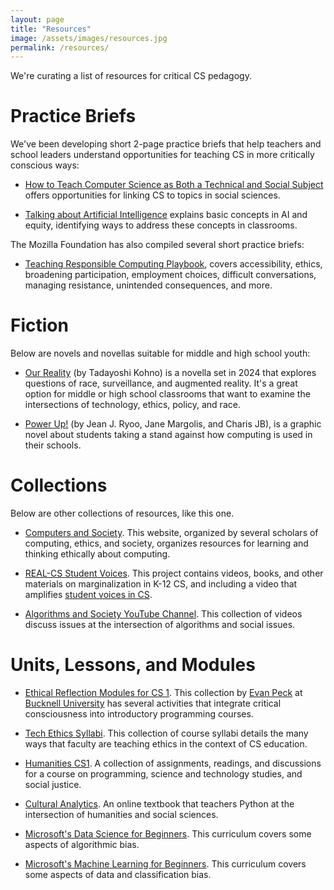 ```yaml
---
layout: page
title: "Resources"
image: /assets/images/resources.jpg
permalink: /resources/
---
```


We're curating a list of resources for critical CS pedagogy.

# Practice Briefs

We've been developing short 2-page practice briefs that help teachers and school leaders understand opportunities for teaching CS in more critically conscious ways:

* [How to Teach Computer Science as Both a Technical and Social Subject](/assets/documents/TeachingCSTechnicallyAndSocially.pdf) offers opportunities for linking CS to topics in social sciences.

* [Talking about Artificial Intelligence](assets/documents/TalkingAboutArtificialIntelligence.pdf) explains basic concepts in AI and equity, identifying ways to address these concepts in classrooms.

The Mozilla Foundation has also compiled several short practice briefs:

* [Teaching Responsible Computing Playbook](https://foundation.mozilla.org/en/what-we-fund/awards/teaching-responsible-computing-playbook/), covers accessibility, ethics, broadening participation, employment choices, difficult conversations, managing resistance, unintended consequences, and more.

# Fiction

Below are novels and novellas suitable for middle and high school youth:

* [Our Reality](https://homes.cs.washington.edu/~yoshi/OurReality.html) (by Tadayoshi Kohno) is a novella set in 2024 that explores questions of race, surveillance, and augmented reality. It's a great option for middle or high school classrooms that want to examine the intersections of technology, ethics, policy, and race.

* [Power Up!](https://centerx.gseis.ucla.edu/computer-science-equity-project/student-voice/power-up-graphic-novel/) (by Jean J. Ryoo, Jane Margolis, and Charis JB), is a graphic novel about students taking a stand against how computing is used in their schools.

# Collections

Below are other collections of resources, like this one.

* [Computers and Society](https://computers-society.org). This website, organized by several scholars of computing, ethics, and society, organizes resources for learning and thinking ethically about computing.

* [REAL-CS Student Voices](https://centerx.gseis.ucla.edu/computer-science-equity-project/student-voice/). This project contains videos, books, and other materials on marginalization in K-12 CS, and including a video that amplifies [student voices in CS](https://www.youtube.com/watch?v=TcjGHS7SdT4).

* [Algorithms and Society YouTube Channel](https://www.youtube.com/channel/UCLD2WeaHwDpXKDc12fiP5ag/videos). This collection of videos discuss issues at the intersection of algorithms and social issues.

# Units, Lessons, and Modules

* [Ethical Reflection Modules for CS 1](https://ethicalcs.github.io). This collection by [Evan Peck](http://www.eg.bucknell.edu/~emp017/) at [Bucknell University](https://www.bucknell.edu) has several activities that integrate critical consciousness into introductory programming courses.

* [Tech Ethics Syllabi](https://cfiesler.medium.com/tech-ethics-curricula-a-collection-of-syllabi-3eedfb76be18). This collection of course syllabi details the many ways that faculty are teaching ethics in the context of CS education.

* [Humanities CS1](https://github.com/jwm462/Humanities-CS1). A collection of assignments, readings, and discussions for a course on programming, science and technology studies, and social justice.

* [Cultural Analytics](https://melaniewalsh.github.io/Intro-Cultural-Analytics/welcome.html). An online textbook that teachers Python at the intersection of humanities and social sciences.

* [Microsoft's Data Science for Beginners](https://github.com/microsoft/Data-Science-For-Beginners). This curriculum covers some aspects of algorithmic bias.

* [Microsoft's Machine Learning for Beginners](https://github.com/microsoft/ML-For-Beginners). This curriculum covers some aspects of data and classification bias.
